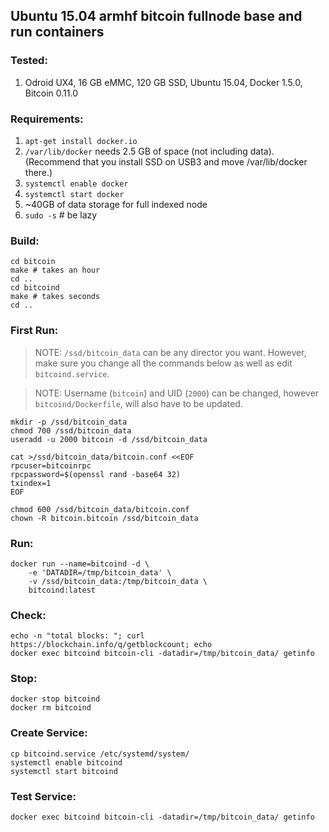 ## Ubuntu 15.04 armhf bitcoin fullnode base and run containers

### Tested:

1. Odroid UX4, 16 GB eMMC, 120 GB SSD, Ubuntu 15.04, Docker 1.5.0, Bitcoin 0.11.0

### Requirements:

1. `apt-get install docker.io`
1. `/var/lib/docker` needs 2.5 GB of space (not including data).  (Recommend that you install SSD on USB3 and move /var/lib/docker there.)
1. `systemctl enable docker`
1. `systemctl start docker`
1. ~40GB of data storage for full indexed node
1. `sudo -s` # be lazy

### Build:

```
cd bitcoin
make # takes an hour
cd ..
cd bitcoind
make # takes seconds
cd ..
```

### First Run:

> NOTE: `/ssd/bitcoin_data` can be any director you want.  However, make sure you change all the commands below as well as edit `bitcoind.service`.

> NOTE: Username (`bitcoin`) and UID (`2000`) can be changed, however `bitcoind/Dockerfile`, will also have to be updated.

```
mkdir -p /ssd/bitcoin_data
chmod 700 /ssd/bitcoin_data
useradd -u 2000 bitcoin -d /ssd/bitcoin_data

cat >/ssd/bitcoin_data/bitcoin.conf <<EOF
rpcuser=bitcoinrpc
rpcpassword=$(openssl rand -base64 32)
txindex=1
EOF

chmod 600 /ssd/bitcoin_data/bitcoin.conf
chown -R bitcoin.bitcoin /ssd/bitcoin_data
```

### Run:

```
docker run --name=bitcoind -d \
    -e 'DATADIR=/tmp/bitcoin_data' \
    -v /ssd/bitcoin_data:/tmp/bitcoin_data \
    bitcoind:latest
```

### Check:

```
echo -n "total blocks: "; curl https://blockchain.info/q/getblockcount; echo
docker exec bitcoind bitcoin-cli -datadir=/tmp/bitcoin_data/ getinfo
```

### Stop:
```
docker stop bitcoind
docker rm bitcoind
```

### Create Service:
```
cp bitcoind.service /etc/systemd/system/
systemctl enable bitcoind
systemctl start bitcoind
```

### Test Service:
```
docker exec bitcoind bitcoin-cli -datadir=/tmp/bitcoin_data/ getinfo
```

